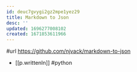 ```yaml
---
id: deuc7gvygi2gz2mpe1yez29
title: Markdown to Json
desc: ''
updated: 1696277008102
created: 1671853611966
---
```


#url https://github.com/njvack/markdown-to-json

- [[p.writtenIn]] #python